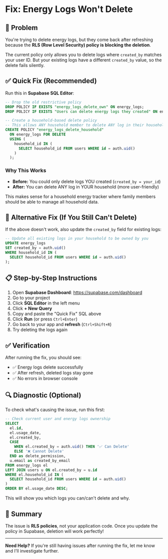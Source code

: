 # Fix: Energy Logs Won't Delete

## 🔴 Problem

You're trying to delete energy logs, but they come back after refreshing because the **RLS (Row Level Security) policy is blocking the deletion**.

The current policy only allows you to delete logs where `created_by` matches your user ID. But your existing logs have a different `created_by` value, so the delete fails silently.

## ✅ Quick Fix (Recommended)

Run this in **Supabase SQL Editor**:

```sql
-- Drop the old restrictive policy
DROP POLICY IF EXISTS "energy_logs_delete_own" ON energy_logs;
DROP POLICY IF EXISTS "Users can delete energy logs they created" ON energy_logs;

-- Create a household-based delete policy
-- This allows ANY household member to delete ANY log in their household
CREATE POLICY "energy_logs_delete_household" 
  ON energy_logs FOR DELETE 
  USING (
    household_id IN (
      SELECT household_id FROM users WHERE id = auth.uid()
    )
  );
```

### Why This Works

- **Before:** You could only delete logs YOU created (`created_by = your_id`)
- **After:** You can delete ANY log in YOUR household (more user-friendly)

This makes sense for a household energy tracker where family members should be able to manage all household data.

## 🔧 Alternative Fix (If You Still Can't Delete)

If the above doesn't work, also update the `created_by` field for existing logs:

```sql
-- Update all existing logs in your household to be owned by you
UPDATE energy_logs
SET created_by = auth.uid()
WHERE household_id IN (
  SELECT household_id FROM users WHERE id = auth.uid()
);
```

## 📋 Step-by-Step Instructions

1. Open **Supabase Dashboard**: https://supabase.com/dashboard
2. Go to your project
3. Click **SQL Editor** in the left menu
4. Click **+ New Query**
5. Copy and paste the "Quick Fix" SQL above
6. Click **Run** (or press `Ctrl+Enter`)
7. Go back to your app and **refresh** (`Ctrl+Shift+R`)
8. Try deleting the logs again

## ✅ Verification

After running the fix, you should see:
- ✅ Energy logs delete successfully
- ✅ After refresh, deleted logs stay gone
- ✅ No errors in browser console

## 🔍 Diagnostic (Optional)

To check what's causing the issue, run this first:

```sql
-- Check current user and energy logs ownership
SELECT 
  el.id,
  el.usage_date,
  el.created_by,
  CASE 
    WHEN el.created_by = auth.uid() THEN '✅ Can Delete'
    ELSE '❌ Cannot Delete'
  END as delete_permission,
  u.email as created_by_email
FROM energy_logs el
LEFT JOIN users u ON el.created_by = u.id
WHERE el.household_id IN (
  SELECT household_id FROM users WHERE id = auth.uid()
)
ORDER BY el.usage_date DESC;
```

This will show you which logs you can/can't delete and why.

## 🎯 Summary

The issue is **RLS policies**, not your application code. Once you update the policy in Supabase, deletion will work perfectly!

---

**Need Help?** If you're still having issues after running the fix, let me know and I'll investigate further.


